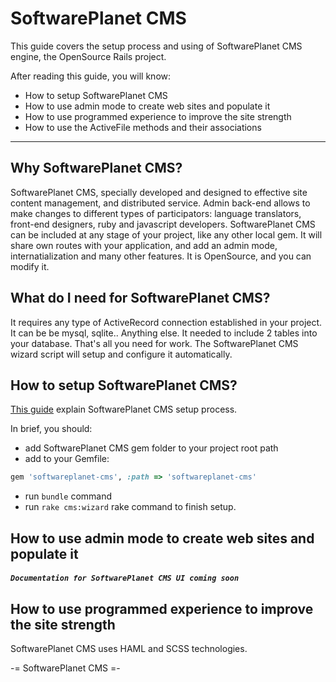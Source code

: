 SoftwarePlanet CMS
==========================

This guide covers the setup process and using of SoftwarePlanet CMS engine, the OpenSource Rails project.

After reading this guide, you will know:

* How to setup SoftwarePlanet CMS
* How to use admin mode to create web sites and populate it
* How to use programmed experience to improve the site strength
* How to use the ActiveFile methods and their associations

--------------------------------------------------------------------------------

Why SoftwarePlanet CMS?
-------------

SoftwarePlanet CMS, specially developed and designed to effective site content management, and distributed service. Admin back-end allows to make changes to different types of participators:
language translators, front-end designers, ruby and javascript developers. SoftwarePlanet CMS can be included at any stage of your project, like any other local gem.
It will share own routes with your application, and add an admin mode, internatialization and many other features. It is OpenSource, and you can modify it.


What do I need for SoftwarePlanet CMS?
----------------------------

It requires any type of ActiveRecord connection established in your project. It can be be mysql, sqlite.. Anything else. It needed to include 2 tables into your database. That's all you need for work. 
The SoftwarePlanet CMS wizard script will setup and configure it automatically.

How to setup SoftwarePlanet CMS?
----------------------

[This guide](setup.html) explain SoftwarePlanet CMS setup process.

In brief, you should:

- add SoftwarePlanet CMS gem folder to your project root path
- add to your Gemfile:

```ruby
gem 'softwareplanet-cms', :path => 'softwareplanet-cms'
```

- run `bundle` command
- run `rake cms:wizard` rake command to finish setup.

How to use admin mode to create web sites and populate it
---------------------------------------------------------

##### `Documentation for SoftwarePlanet CMS UI coming soon`

How to use programmed experience to improve the site strength
-------------------------------------------------------------

SoftwarePlanet CMS uses HAML and SCSS technologies.

-= SoftwarePlanet CMS =-